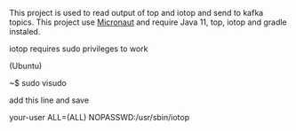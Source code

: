 This project is used to read output of top and iotop and send to kafka topics.
This project use [Micronaut](https://micronaut.io/) and require Java 11, top, iotop and gradle instaled.


iotop requires sudo privileges to work 

(Ubuntu)

~$ sudo visudo

add this line and save

your-user ALL=(ALL) NOPASSWD:/usr/sbin/iotop
